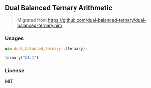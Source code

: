 ## Dual Balanced Ternary Arithmetic

> Migrated from https://github.com/dual-balanced-ternary/dual-balanced-ternary.nim

### Usages

```rs
use dual_balanced_ternary::{ternary};

ternary("&1.1")
```

### License

MIT
